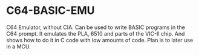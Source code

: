 # C64-BASIC-EMU
C64 Emulator, without CIA. Can be used to write BASIC programs in the C64 prompt.
It emulates the PLA, 6510 and parts of the VIC-II chip.
And shows how to do it in C code with low amounts of code.
Plan is to later use in a MCU.
